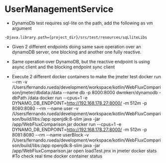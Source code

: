 # UserManagementService


* DynamoDb test requires sql-lite on the path, add the following as vm argument
```
-Djava.library.path={project_dir}/src/test/resources/sqLliteLibs
```

* Given 2 different endpoints doing same save operation over an dynamoDB server, one blocking and another one fully reactive.
* Same operation over DynamoDB, but the reactive endpoint is using async client and the blocking endpoint sync client 

* Execute 2 different docker containers to make the jmeter test
docker run --rm -v /Users/fernando.rueda/development/workspace/kotlin/WebFluxComparison/jmeter/dbdata:/data --name db -p 8000:8000 dwmkerr/dynamodb -dbPath /data
docker run --cpus=1 -e DYNAMO_DB_ENDPOINT=http://192.168.178.27:8000/ -m 512m -p 8080:8080 --rm --name user -v /Users/fernando.rueda/development/workspace/kotlin/WebFluxComparison/build/libs:/app openjdk:8-slim java -jar  /app/WebFluxComparison.jar
docker run --cpus=1 -e DYNAMO_DB_ENDPOINT=http://192.168.178.27:8000/ -m 512m -p 8081:8080 --rm --name userBlock -v /Users/fernando.rueda/development/workspace/kotlin/WebFluxComparison/build/libs:/app openjdk:8-slim java -jar  /app/WebFluxComparison.jar
open loadTest.jmx in jmeter
docker stats #To check real time docker container status

